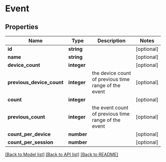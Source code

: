 # Event

## Properties
Name | Type | Description | Notes
------------ | ------------- | ------------- | -------------
**id** | **string** |  | [optional] 
**name** | **string** |  | [optional] 
**device_count** | **integer** |  | [optional] 
**previous_device_count** | **integer** | the device count of previous time range of the event | [optional] 
**count** | **integer** |  | [optional] 
**previous_count** | **integer** | the event count of previous time range of the event | [optional] 
**count_per_device** | **number** |  | [optional] 
**count_per_session** | **number** |  | [optional] 

[[Back to Model list]](../README.md#documentation-for-models) [[Back to API list]](../README.md#documentation-for-api-endpoints) [[Back to README]](../README.md)

